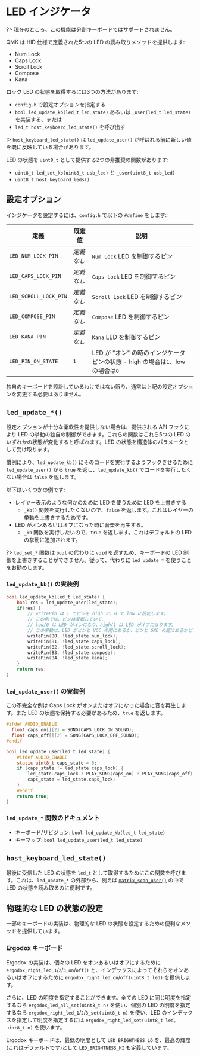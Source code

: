 # LED インジケータ

<!---
  original document: 0.14.14:docs/feature_led_indicators.md
  git diff 0.14.14 HEAD -- docs/feature_led_indicators.md | cat
-->
?>  現在のところ、この機能は分割キーボードではサポートされません。

QMK は HID 仕様で定義された5つの LED の読み取りメソッドを提供します:

* Num Lock
* Caps Lock
* Scroll Lock
* Compose
* Kana

ロック LED の状態を取得するには3つの方法があります:
* `config.h` で設定オプションを指定する
* `bool led_update_kb(led_t led_state)` あるいは `_user(led_t led_state)` を実装する、または
* `led_t host_keyboard_led_state()` を呼び出す

!> `host_keyboard_led_state()` は `led_update_user()` が呼ばれる前に新しい値を既に反映している場合があります。

LED の状態を `uint8_t` として提供する2つの非推奨の関数があります:

* `uint8_t led_set_kb(uint8_t usb_led)` と `_user(uint8_t usb_led)`
* `uint8_t host_keyboard_leds()`

## 設定オプション

インジケータを設定するには、`config.h` で以下の `#define` をします:

| 定義                  | 既定値     | 説明                             |
|-----------------------|------------|----------------------------------|
| `LED_NUM_LOCK_PIN`    | *定義なし* | `Num Lock` LED を制御するピン    |
| `LED_CAPS_LOCK_PIN`   | *定義なし* | `Caps Lock` LED を制御するピン   |
| `LED_SCROLL_LOCK_PIN` | *定義なし* | `Scroll Lock` LED を制御するピン |
| `LED_COMPOSE_PIN`     | *定義なし* | `Compose` LED を制御するピン     |
| `LED_KANA_PIN`        | *定義なし* | `Kana` LED を制御するピン        |
| `LED_PIN_ON_STATE`    | `1`        | LED が "オン" の時のインジケータピンの状態 - high の場合は`1`、low の場合は`0` |

独自のキーボードを設計しているわけではない限り、通常は上記の設定オプションを変更する必要はありません。

## `led_update_*()`

設定オプションが十分な柔軟性を提供しない場合は、提供される API フックにより LED の挙動の独自の制御ができます。これらの関数はこれら5つの LED のいずれかの状態が変化すると呼ばれます。LED の状態を構造体のパラメータとして受け取ります。

慣例により、`led_update_kb()` にそのコードを実行するようフックさせるために `led_update_user()` から `true` を返し、`led_update_kb()` でコードを実行したくない場合は `false` を返します。

以下はいくつかの例です:

- レイヤー表示のような何かのために LED を使うために LED を上書きする
   - `_kb()` 関数を実行したくないので、`false`  を返します。これはレイヤーの挙動を上書きするためです。
- LED がオンあるいはオフになった時に音楽を再生する。
   - `_kb` 関数を実行したいので、`true` を返します。これはデフォルトの LED の挙動に追加されます。

?> `led_set_*` 関数は `bool` の代わりに `void` を返すため、キーボードの LED 制御を上書きすることができません。従って、代わりに `led_update_*` を使うことをお勧めします。

### `led_update_kb()` の実装例

```c
bool led_update_kb(led_t led_state) {
    bool res = led_update_user(led_state);
    if(res) {
        // writePin は 1 でピンを high に、0 で low に設定します。
        // この例では、ピンは反転していて、
        // low/0 は LED がオンになり、high/1 は LED がオフになります。
        // この挙動は、LED がピンと VCC の間にあるか、ピンと GND の間にあるかどうかに依存します。
        writePin(B0, !led_state.num_lock);
        writePin(B1, !led_state.caps_lock);
        writePin(B2, !led_state.scroll_lock);
        writePin(B3, !led_state.compose);
        writePin(B4, !led_state.kana);
    }
    return res;
}
```

### `led_update_user()` の実装例

この不完全な例は Caps Lock がオンまたはオフになった場合に音を再生します。また LED の状態を保持する必要があるため、`true` を返します。

```c
#ifdef AUDIO_ENABLE
  float caps_on[][2] = SONG(CAPS_LOCK_ON_SOUND);
  float caps_off[][2] = SONG(CAPS_LOCK_OFF_SOUND);
#endif

bool led_update_user(led_t led_state) {
    #ifdef AUDIO_ENABLE
    static uint8_t caps_state = 0;
    if (caps_state != led_state.caps_lock) {
        led_state.caps_lock ? PLAY_SONG(caps_on) : PLAY_SONG(caps_off);
        caps_state = led_state.caps_lock;
    }
    #endif
    return true;
}
```

### `led_update_*` 関数のドキュメント

* キーボード/リビジョン: `bool led_update_kb(led_t led_state)`
* キーマップ: `bool led_update_user(led_t led_state)`

## `host_keyboard_led_state()`

最後に受信した LED の状態を `led_t` として取得するためにこの関数を呼びます。これは、`led_update_*` の外部から、例えば [`matrix_scan_user()`](#matrix-scanning-code) の中で LED の状態を読み取るのに便利です。

## 物理的な LED の状態の設定

一部のキーボードの実装は、物理的な LED の状態を設定するための便利なメソッドを提供しています。

### Ergodox キーボード

Ergodox の実装は、個々の LED をオンあるいはオフにするために `ergodox_right_led_1`/`2`/`3_on`/`off()` と、インデックスによってそれらをオンあるいはオフにするために `ergodox_right_led_on`/`off(uint8_t led)` を提供します。

さらに、LED の明度を指定することができます。全ての LED に同じ明度を指定するなら `ergodox_led_all_set(uint8_t n)` を使い、個別の LED の明度を指定するなら `ergodox_right_led_1`/`2`/`3_set(uint8_t n)` を使い、LED のインデックスを指定して明度を指定するには  `ergodox_right_led_set(uint8_t led, uint8_t n)` を使います。

Ergodox キーボードは、最低の明度として `LED_BRIGHTNESS_LO` を、最高の輝度(これはデフォルトです)として `LED_BRIGHTNESS_HI` も定義しています。
